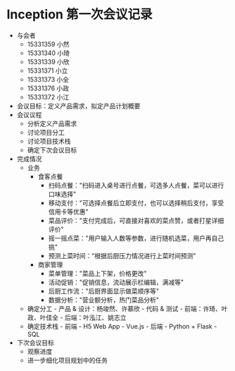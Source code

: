 # Inception 第一次会议记录

- 与会者
    - 15331359 小然
    - 15331340 小琦
    - 15331339 小欣
    - 15331371 小立
    - 15331373 小全
    - 15331376 小政
    - 15331372 小江
- 会议目标：定义产品需求，拟定产品计划概要
- 会议议程
  - 分析定义产品需求
  - 讨论项目分工
  - 讨论项目技术栈
  - 确定下次会议目标
- 完成情况
    - 业务
        - 食客点餐
            - 扫码点餐："扫码进入桌号进行点餐，可选多人点餐，菜可以进行口味选择"
            - 移动支付："可选择点餐后立即支付，也可以选择稍后支付，享受信用卡等优惠"
            - 菜品评价："支付完成后，可直接对喜欢的菜点赞，或者打星详细评价"
            - 摇一摇点菜："用户输入人数等参数，进行随机选菜，用户再自己挑"
            - 预测上菜时间："根据后厨压力情况进行上菜时间预测"
        - 商家管理
            - 菜单管理："菜品上下架，价格更改"
            - 活动促销："促销信息，流动展示栏编辑，满减等"
            - 后厨工作流："后厨界面显示做菜顺序等"
            - 数据分析："营业额分析，热门菜品分析"
  - 确定分工
        - 产品 & 设计：杨竣然、许慕欣
        - 代码 & 测试
            - 前端：许琦、叶政、叶佳全
            - 后端：叶泓江、姚志立
  - 确定技术栈
        - 前端
          - H5 Web App
          - Vue.js
        - 后端
          - Python + Flask
          - SQL
- 下次会议目标
  - 观察进度
  - 进一步细化项目规划中的任务

